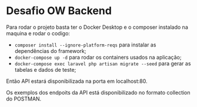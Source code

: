 # Desafio OW Backend

Para rodar o projeto basta ter o Docker Desktop e o composer instalado na maquina e rodar o codigo:
- ```composer install --ignore-platform-reqs``` para instalar as dependências do framework;
- ```docker-compose up -d``` para rodar os containers usados na aplicação;
- ```docker-compose exec laravel php artisan migrate --seed``` para gerar as tabelas e dados de teste;

Então API estará disponibilizada na porta em localhost:80.

Os exemplos dos endpoits da API está disponibilizado no formato collection do POSTMAN.
